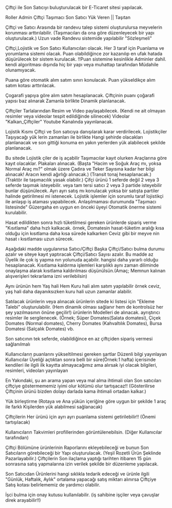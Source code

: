 Çiftçi ile Son Satıcıyı buluşturulacak bir E-Ticaret sitesi yapılacak.

Roller
Admin
Çiftçi
Taşımacı
Son Satıcı
Yük Veren || Taşıtan 

Çiftçi ve Satıcı Arasında bir randevu talep sistemi oluşturulursa meyvelerin korunması arttırılabilir. (Taşımacıları da ona göre düzenleyecek bir yapı oluşturulacak.)
Uzun vade Randevu sistemide yapılabilir "Sözleşmeli" 

Çiftçi,Lojistik ve Son Satıcı Kullanıcıları olacak.
Her 3 taraf için Puanlama ve yorumlama sistemi olacak.
Puan olabildiğince zor kazanılıp en ufak hatada düşürülecek bir sistem kurulacak.
!!Puan sistemine kesinlikle Adminler dahil. kendi algoritması dışında hiç bir yapı veya muhattap tarafından Müdahile olunamıyacak. 

Puana göre otomatik alım satım sınırı konulacak. Puan yükseldikçe alım satım kotası arttırılacak.

Çogarafi yapıya göre alım satım hesaplanacak.
Çiftçinin puanı çoğarafi yapısı baz alınarak Zamanla birlikte Dinamik planlanacak.

Çiftçiler Tarlalarından Resim ve Video paylaşabilecek. (Kendi ne ait olmayan resimler veya videolar tespit edildiğinde silinecek) Videolar "Kalkan_Çiftçiler" Youtube Kanalında yayınlanacak.

Lojistik Kısmı Çiftçi ve Son satıcıya  danışılarak karar verdirilecek.
Lojistikçiler Taşıyacağı yük lerin zamanları ile birlikte Hangi şehirde olacakları planlanacak ve son gittiği konuma en yakın yerlerden yük alabilecek şekilde planlanacak.

Bu sitede Lojistik çiler de iş açabilir
Taşımacılar kayıt olurken Araçlarına göre kayıt olacaklar. Plakaları alınacak. (Başta "Hacim ve Soğuk Araç mı, yoksa Normal Araç mı?" olmak üzere Çadıra ve Teker Sayısına kadar her bilgi alınacak! Aracın kendi ağırlığı alınacak.) (Transit tonaj hesaplanacak.)
(Traktör ile taşımacılık yasak olabilir.)
Çifçi ürünü 1 seferde değil 2 veya 3 seferde taşımak isteyebilir. veya tam tersi satıcı 2 veya 3 partide isteyebilir bunlar düşünülecek. Ayrı ayrı satış mı konulacak yoksa bir satışta partiler halinde getirilmesi mi istenecek. 
Lojistik işlemler için sorumlu taraf lojistikçi ile anlaşıp iş ataması yapabilecek. Anlaşılmaması durumunda "Taşımacı listesinde" Güzergaha en uygun  en önceki üyeyi Otomatik önerme sistemi kurulabilir.


Hasat edildikten sonra hızlı tüketilmesi gereken ürünlerde sipariş verme "Kısıtlama" daha hızlı kalkacak. örnek, Domatesin hasat-tüketim aralığı kısa olduğu için kısıtlama daha  kısa sürede kalkarken Ceviz gibi bir meyve nin hasat ı kısıtlaması uzun sürecek.

 Aşağıdaki madde uygulanırsa Satıcı/Çiftçi Başka Çiftçi/Satıcı bulma durumu azalır ve siteye kayıt yaptıracak Çiftçi/Satıcı Sayısı azalır. 
Bu madde az Üyelik ile çok iş yapma nın yolunuda açabilir. hangisi daha yararlı olduğu hesaplanacak. 
Kısıtlama kaldırma işlemleri karşılıklı aynı zaman diliminde onaylaşma alarak kısıtlama kaldırılması düşünülsün.(Amaç; Memnun kalınan alışverişleri tekrarlama izni verilebilsin)


Aynı ürünün hem Yaş hali Hem Kuru hali alım satım yapılabilir örnek ceviz, yaş hali daha dayanıksızken kuru hali uzun zamanlar alabilir. 

Satılacak ürünlerin veya alınacak ürünlerin sitede ki listesi için "Ekleme Talebi" oluşturulabilir. (Hem dinamik olması sağlanır hem de kontrolsüz her şey yazılmasının önüne geçilir!)
ürünlerin Modelleri de alınacak. ayrıştırıcı resimler ile sergilenecek. (Örnek; Süper Domates(Salata domatesi), Çiçek Domates (Normal domates), Cherry Domates (Kahvaltılık Domates), Bursa Domatesi (Salçalık Domates) vb.

Son satıcının tek seferde, olabildiğince en az çiftçiden sipariş vermesi sağlanılmalı

Kullanıcıların puanlarını yükseltilmesi gereken şartlar
Düzenli bilgi yayınlayan
Kullanıcılar Üyeliği açtıktan sonra belli bir süre(Örnek:1 hafta) içerisinde kendileri ile ilgili ilk kayıtta almayacağımız ama alırsak iyi olacak bilgileri, resimleri, videoları yayınlayan

En Yakındaki, şu an arama yapan veya mal alma ihtimali olan Son satıcıları çiftçiye göstermememiz iyimi olur kötümü olur tartışacaz!! (Gösterilirse Çiftçinin ürünü bizden dolayı darlada kama ihtimali ortadan kalkar.)

Yük birleştirme (Rotaya ve Ana yükün içeriğine göre uygun bir şekilde 1 araç ile  farklı Kişilerden yük alabilmesi sağlanacak)

Çiftçilerin Her ürünü için ayrı ayrı puanlama sistemi getirilebilir!! (Önemi tartışılacak)

Kullanıcıların Takvimleri profillerinden görüntülenebilsin. (Diğer Kullanıcılar tarafından)

Çiftçi Bölümüne ürünlerinin Raporlarını ekleyebileceği ve bunun Son Satıcıların görebileceği bir Yapı oluşturulacak. (Yeşil Rozetli Ürün Şeklinde Pazarlayabilir.)
Çiftçilerin Son ilaçlama yaptığı tarihten itibaren 15 gün sonrasına satış yapmalarına izin verilek şekilde bir düzenleme yapılacak. 

Son Satıcıdan Ürünlerini hangi sıklıkla tedarik edeceği ve ürünle ilgili "Günlük, Haftalık, Aylık" ortalama yapacağı satış miktarı alınırsa Çiftçiye Satış kotası belirlememiz de yardımcı olabilir. 

İşci bulma için onay kutusu kullanılabilir. (iş sahibine işçiler veya çavuşlar direk arayabilir!!)